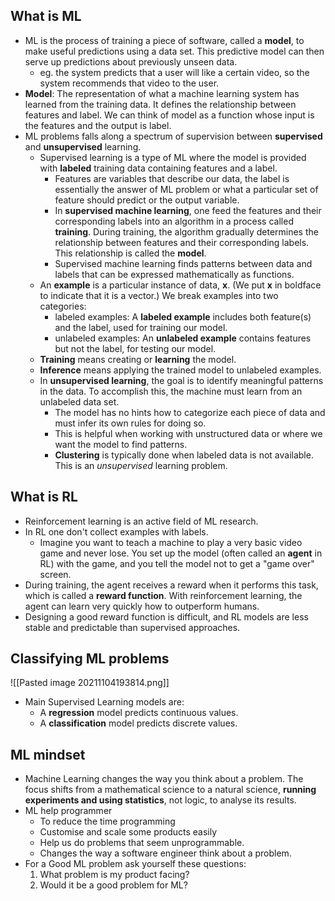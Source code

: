 ## What is ML
- ML is the process of training a piece of software, called a **model**, to make useful predictions using a data set. This predictive model can then serve up predictions about previously unseen data. 
	- eg. the system predicts that a user will like a certain video, so the system recommends that video to the user.
- **Model**: The representation of what a machine learning system has learned from the training data. It defines the relationship between features and label. We can think of model as a function whose input is the features and the output is label.
- ML problems falls along a spectrum of supervision between **supervised** and **unsupervised** learning.
	- Supervised learning is a type of ML where the model is provided with **labeled** training data containing features and a label.
		- Features are variables that describe our data, the label is essentially the answer of ML problem or what a particular set of feature should predict or the output variable.
		- In **supervised machine learning**, one feed the features and their corresponding labels into an algorithm in a process called **training**. During training, the algorithm gradually determines the relationship between features and their corresponding labels. This relationship is called the **model**.
		- Supervised machine learning finds patterns between data and labels that can be expressed mathematically as functions.
	- An **example** is a particular instance of data, **x**. (We put **x** in boldface to indicate that it is a vector.) We break examples into two categories:
		-   labeled examples: A **labeled example** includes both feature(s) and the label, used for training our model.
		-   unlabeled examples: An **unlabeled example** contains features but not the label, for testing our model.
	- **Training** means creating or **learning** the model.
	- **Inference** means applying the trained model to unlabeled examples. 
	- In **unsupervised learning**, the goal is to identify meaningful patterns in the data. To accomplish this, the machine must learn from an unlabeled data set. 
		- The model has no hints how to categorize each piece of data and must infer its own rules for doing so.
		- This is helpful when working with unstructured data or where we want the model to find patterns.
		- **Clustering** is typically done when labeled data is not available. This is an _unsupervised_ learning problem.

## What is RL
- Reinforcement learning is an active field of ML research.
- In RL one don't collect examples with labels. 
	- Imagine you want to teach a machine to play a very basic video game and never lose. You set up the model (often called an **agent** in RL) with the game, and you tell the model not to get a "game over" screen. 
- During training, the agent receives a reward when it performs this task, which is called a **reward function**. With reinforcement learning, the agent can learn very quickly how to outperform humans.
- Designing a good reward function is difficult, and RL models are less stable and predictable than supervised approaches.

## Classifying ML problems
![[Pasted image 20211104193814.png]]

- Main Supervised Learning models are:
	- A **regression** model predicts continuous values.
	- A **classification** model predicts discrete values.

## ML mindset
- Machine Learning changes the way you think about a problem. The focus shifts from a mathematical science to a natural science, **running experiments and using statistics**, not logic, to analyse its results.
- ML help programmer
	- To reduce the time programming
	- Customise and scale some products easily
	- Help us do problems that seem unprogrammable.
	- Changes the way a software engineer think about a problem.
- For a Good ML problem ask yourself these questions: 
	1.  What problem is my product facing?
	2.  Would it be a good problem for ML?